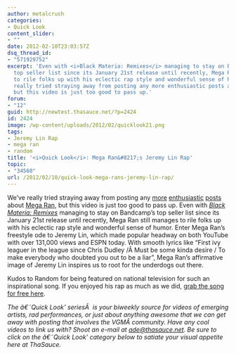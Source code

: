 ```yaml
---
author: metalcrush
categories:
- Quick Look
content_slider:
- ""
date: 2012-02-10T23:03:57Z
dsq_thread_id:
- "571929752"
excerpt: 'Even with <i>Black Materia: Remixes</i> managing to stay on Bandcamp''s
  top seller list since its January 21st release until recently, Mega Ran still manages
  to rile folks up with his eclectic rap style and wonderful sense of humor. We''ve
  really tried straying away from posting any more enthusiastic posts about Mega Ran,
  but this video is just too good to pass up.'
forum:
- "12"
guid: http://newtest.thasauce.net/?p=2424
id: 2424
image: /wp-content/uploads/2012/02/quicklook21.png
tags:
- Jeremy Lin Rap
- mega ran
- random
title: '<i>Quick Look</i>: Mega Ran&#8217;s Jeremy Lin Rap'
topic:
- "34560"
url: /2012/02/10/quick-look-mega-rans-jeremy-lin-rap/
---
```


<center>
</center>

We&#8217;ve really tried straying away from posting any [more](http://newtest.thasauce.net/2012/01/24/randoms-black-materia-remixes-scheduled-for-release-on-jan-31st/) [enthusiastic](http://thasauce.net/2011/06/26/mega-ran-releases-new-video-one-winged-angel/) [posts](http://thasauce.net/2011/08/23/quick-look-mega-rans-pump-it-up-feat-adam-warrock/) about [Mega Ran](http://megaran.com/), but this video is just too good to pass up. Even with _[Black Materia: Remixes](http://megaranmusic.com/album/black-materia-the-remixes)_ managing to stay on Bandcamp&#8217;s top seller list since its January 21st release until recently, Mega Ran still manages to rile folks up with his eclectic rap style and wonderful sense of humor. Enter Mega Ran&#8217;s freestyle ode to Jeremy Lin, which made popular headway on both YouTube with over 131,000 views and ESPN today. With smooth lyrics like &#8220;First ivy leaguer in the league since Chris Dudley /Â Must be some kinda desire / To make everybody who doubted you out to be a liar&#8221;, Mega Ran&#8217;s affirmative image of Jeremy Lin inspires us to root for the underdogs out there.

Kudos to Random for being featured on national television for such an inspirational song. If you enjoyed his rap as much as we did, [grab the song for free here](http://megaranmusic.com/track/mega-rans-jeremy-lin-rap).

_The â€˜Quick Look' seriesÂ  is your biweekly source for videos of emerging artists, rad performances, or just about anything awesome that we can get away with posting that involves the VGMÂ community. Have any cool videos to link us with? Shoot an e-mail at ade@thasauce.net. Be sure to click on the â€˜Quick Look' category below to satiate your visual appetite here at ThaSauce._